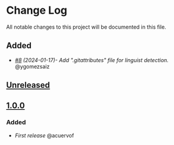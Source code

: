 # Change Log
All notable changes to this project will be documented in this file.

## Added
- *[#8](https://github.com/idealista/cerebro_role/pull/8) (2024-01-17)- Add ".gitattributes" file for linguist detection.* @ygomezsaiz

## [Unreleased](https://github.com/idealista/cerebro_role/tree/develop)

## [1.0.0](https://github.com/idealista/cerebro_role/tree/1.0.0)
### Added
- *First release* @acuervof